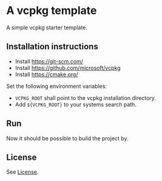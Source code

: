 # A vcpkg template

A simple vcpkg starter template.

## Installation instructions

- Install <https://git-scm.com/>
- Install <https://github.com/microsoft/vcpkg>
- Install <https://cmake.org/>

Set the following environment variables:
- `VCPKG_ROOT` shall point to the vcpkg installation directory.
- Add `${VCPKG_ROOT}` to your systems search path.

## Run

Now it should be possible to build the project by.

## License

See [License](LICENSE).
